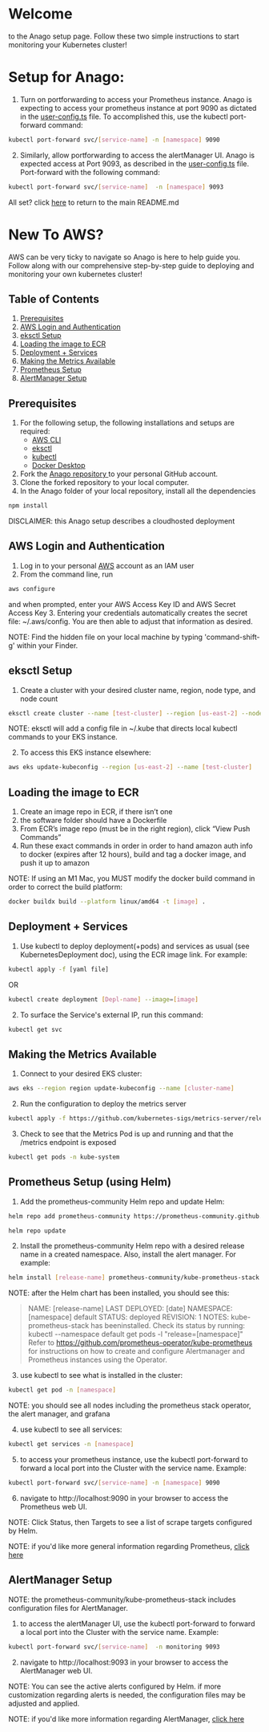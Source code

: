 # Welcome

to the Anago setup page. Follow these two simple instructions to start monitoring your Kubernetes cluster!

# Setup for Anago:

1. Turn on portforwarding to access your Prometheus instance. Anago is expecting to access your prometheus instance at port 9090 as dictated in the [user-config.ts](/user-config.ts) file. To accomplished this, use the kubectl port-forward command:

```bash
kubectl port-forward svc/[service-name] -n [namespace] 9090
```

2. Similarly, allow portforwarding to access the alertManager UI. Anago is expected access at Port 9093, as described in the [user-config.ts](/user-config.ts) file. Port-forward with the following command:

```bash
kubectl port-forward svc/[service-name]  -n [namespace] 9093
```

All set? click [here](/README.md) to return to the main README.md

# New To AWS?

AWS can be very ticky to navigate so Anago is here to help guide you. Follow along with our comprehensive step-by-step guide to deploying and monitoring your own kubernetes cluster!

## Table of Contents

1. [Prerequisites](#Prerequisites)
2. [AWS Login and Authentication](#AWS-Login-and-Authentication)
3. [eksctl Setup](#eksctl-Setup)
4. [Loading the image to ECR](#Loading-the-image-to-ECR)
5. [Deployment + Services](#Deployment-+-Services)
6. [Making the Metrics Available](#Making-the-Metrics-Available)
7. [Prometheus Setup](#Prometheus-Setup-using-Helm)
8. [AlertManager Setup](#AlertManager-Setup)

## Prerequisites

1. For the following setup, the following installations and setups are required:
   - [AWS CLI](https://docs.aws.amazon.com/cli/latest/userguide/getting-started-install.html)
   - [eksctl](https://docs.aws.amazon.com/eks/latest/userguide/eksctl.html)
   - [kubectl](https://kubernetes.io/docs/tasks/tools/)
   - [Docker Desktop](https://www.docker.com/products/docker-desktop/)
1. Fork the <a href="https://github.com/oslabs-beta/anago"> Anago repository </a> to your personal GitHub account.
1. Clone the forked repository to your local computer.
1. In the Anago folder of your local repository, install all the dependencies

```bash
npm install
```

DISCLAIMER: this Anago setup describes a cloudhosted deployment

## AWS Login and Authentication

1. Log in to your personal <a href="aws.amazon.com">AWS</a> account as an IAM user
2. From the command line, run

```bash
aws configure
```

and when prompted, enter your AWS Access Key ID and AWS Secret Access Key 3. Entering your credentials automatically creates the secret file: ~/.aws/config. You are then able to adjust that information as desired.

NOTE: Find the hidden file on your local machine by typing 'command-shift-g' within your Finder.

## eksctl Setup

1. Create a cluster with your desired cluster name, region, node type, and node count

```bash
eksctl create cluster --name [test-cluster] --region [us-east-2] --node-type [t2.micro] --nodes [2]
```

NOTE: eksctl will add a config file in ~/.kube that directs local kubectl commands to your EKS instance.

2. To access this EKS instance elsewhere:

```bash
aws eks update-kubeconfig --region [us-east-2] --name [test-cluster]
```

## Loading the image to ECR

1. Create an image repo in ECR, if there isn’t one
2. the software folder should have a Dockerfile
3. From ECR’s image repo (must be in the right region), click “View Push Commands”
4. Run these exact commands in order in order to hand amazon auth info to docker (expires after 12 hours), build and tag a docker image, and push it up to amazon

NOTE: If using an M1 Mac, you MUST modify the docker build command in order to correct the build platform:

```bash
docker buildx build --platform linux/amd64 -t [image] .
```

## Deployment + Services

1. Use kubectl to deploy deployment(+pods) and services as usual (see KubernetesDeployment doc), using the ECR image link. For example:

```bash
kubectl apply -f [yaml file]
```

OR

```bash
kubectl create deployment [Depl-name] --image=[image]
```

2. To surface the Service's external IP, run this command:

```bash
kubectl get svc
```

## Making the Metrics Available

1. Connect to your desired EKS cluster:

```bash
aws eks --region region update-kubeconfig --name [cluster-name]
```

2. Run the configuration to deploy the metrics server

```bash
kubectl apply -f https://github.com/kubernetes-sigs/metrics-server/releases/latest/download/components.yaml
```

3. Check to see that the Metrics Pod is up and running and that the /metrics endpoint is exposed

```bash
kubectl get pods -n kube-system
```

## Prometheus Setup (using Helm)

1. Add the prometheus-community Helm repo and update Helm:

```bash
helm repo add prometheus-community https://prometheus-community.github.io/helm-charts
```

```bash
helm repo update
```

2. Install the prometheus-community Helm repo with a desired release name in a created namespace. Also,
   install the alert manager. For example:

```bash
helm install [release-name] prometheus-community/kube-prometheus-stack --namespace [namespace] --create-namespace --set alertmanager.persistentVolume.storageClass="gp2",server.persistentVolume.storageClass="gp2"
```

NOTE: after the Helm chart has been installed, you should see this:

> NAME: [release-name] LAST DEPLOYED: [date] NAMESPACE: [namespace] default
> STATUS: deployed REVISION: 1 NOTES: kube-prometheus-stack has beeninstalled.
> Check its status by running: kubectl --namespace default get pods -l
> "release=[namespace]" Refer to
> https://github.com/prometheus-operator/kube-prometheus for instructions on how
> to create and configure Alertmanager and Prometheus instances using the
> Operator.

3. use kubectl to see what is installed in the cluster:

```bash
kubectl get pod -n [namespace]
```

NOTE: you should see all nodes including the prometheus stack operator, the alert manager, and grafana

4. use kubectl to see all services:

```bash
kubectl get services -n [namespace]
```

5. to access your prometheus instance, use the kubectl port-forward to forward a local port into the Cluster with the service name. Example:

```bash
kubectl port-forward svc/[service-name] -n [namespace] 9090
```

6. navigate to http://localhost:9090 in your browser to access the Prometheus web UI.

NOTE: Click Status, then Targets to see a list of scrape targets configured by Helm.

NOTE: if you'd like more general information regarding Prometheus, [click here](./dev/prometheusREADME.md)

## AlertManager Setup

NOTE: the prometheus-community/kube-prometheus-stack includes configuration files for AlertManager.

1. to access the alertManager UI, use the kubectl port-forward to forward a local port into the Cluster with the service name. Example:

```bash
kubectl port-forward svc/[service-name]  -n monitoring 9093
```

2. navigate to http://localhost:9093 in your browser to access the AlertManager web UI.

NOTE: You can see the active alerts configured by Helm. if more customization regarding alerts is needed, the configuration files may be adjusted and applied.

NOTE: if you'd like more information regarding AlertManager, [click here](./dev/alertManagerInfo.md)
